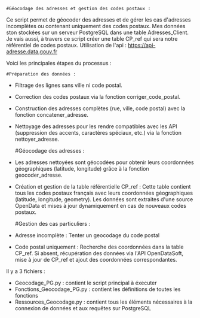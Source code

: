     #Géocodage des adresses et gestion des codes postaux :
  
Ce script permet de géocoder des adresses et de gérer les cas d'adresses incomplètes ou contenant uniquement des codes postaux. 
Mes données ston stockées sur un serveur PostgreSQL dans une table Adresses_Client.
Je vais aussi, à travers ce script créer une table CP_ref qui sera notre référentiel de codes postaux.
Utilisation de l'api : https://api-adresse.data.gouv.fr


Voici les principales étapes du processus :

    #Préparation des données :

- Filtrage des lignes sans ville ni code postal.
- Correction des codes postaux via la fonction corriger_code_postal.
- Construction des adresses complètes (rue, ville, code postal) avec la fonction concatener_adresse. 
- Nettoyage des adresses pour les rendre compatibles avec les API (suppression des accents, caractères spéciaux, etc.) via la fonction nettoyer_adresse.


    #Géocodage des adresses :

- Les adresses nettoyées sont géocodées pour obtenir leurs coordonnées géographiques (latitude, longitude) grâce à la fonction geocoder_adresse.
- Création et gestion de la table référentielle CP_ref :
Cette table contient tous les codes postaux français avec leurs coordonnées géographiques (latitude, longitude, geometry).
Les données sont extraites d'une source OpenData et mises à jour dynamiquement en cas de nouveaux codes postaux.
    
    
    #Gestion des cas particuliers :

- Adresse incomplète : Tenter un geocodage du code postal
- Code postal uniquement :
Recherche des coordonnées dans la table CP_ref.
Si absent, récupération des données via l'API OpenDataSoft, mise à jour de CP_ref et ajout des coordonnées correspondantes.


Il y a 3 fichiers : 
- Geocodage_PG.py : contient le script principal à éxecuter 
- Fonctions_Geocodage_PG.py : contient les définitions de toutes les fonctions
- Ressources_Geocodage.py : contient tous les éléments nécessaires à la connexion de données et aux requêtes sur PostgreSQL
